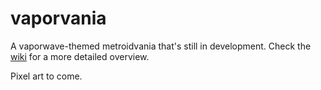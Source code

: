 # vaporvania
A vaporwave-themed metroidvania that's still in development. Check the [wiki](https://github.com/adriangarza/vaporvania/wiki) for a more detailed overview.

Pixel art to come.
